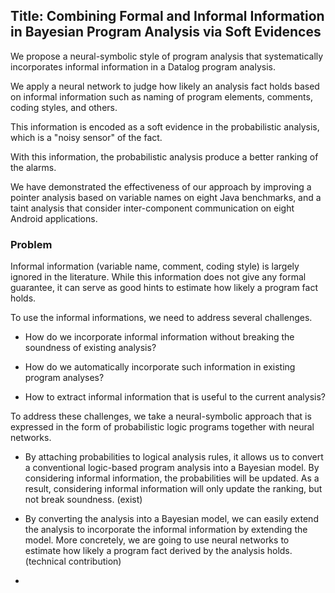 ## Title: Combining Formal and Informal Information in Bayesian Program Analysis via Soft Evidences


We propose a neural-symbolic style of program analysis that systematically incorporates informal information in a Datalog program analysis. 

We apply a neural network to judge how likely an analysis fact holds based on informal information such as naming of program elements, comments, coding styles, and others. 

This information is encoded as a soft evidence in the probabilistic analysis, which is a "noisy sensor" of the fact.

With this information, the probabilistic analysis produce a better ranking of the alarms.

We have demonstrated the effectiveness of our approach by improving a pointer analysis based on variable names on eight Java benchmarks, and a taint analysis that consider inter-component communication on eight Android applications.




### Problem

Informal information (variable name, comment, coding style) is largely ignored in the literature. While this information does not give any formal guarantee, it can serve as good hints to estimate how likely a program fact holds.

To use the informal informations, we need to address several challenges.

+ How do we incorporate informal information without breaking the soundness of existing analysis?

+ How do we automatically incorporate such information in existing program analyses?

+ How to extract informal information that is useful to the current analysis?



To address these challenges, we take a neural-symbolic approach that is expressed in the form of probabilistic logic programs together with neural networks.

+ By attaching probabilities to logical analysis rules, it allows us to convert a conventional logic-based program analysis into a Bayesian model. By considering informal information, the probabilities will be updated. As a result, considering informal information will only update the ranking, but not break soundness. (exist)

+ By converting the analysis into a Bayesian model, we can easily extend the analysis to incorporate the informal information by extending the model. More concretely, we are going to use neural networks to estimate how likely a program fact derived by the analysis holds. (technical contribution)

+ 



